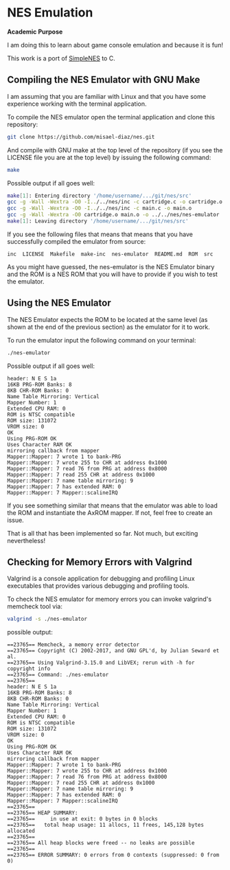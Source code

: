 # NES Emulation

**Academic Purpose**

I am doing this to learn about game console emulation and because it is fun!

This work is a port of [SimpleNES](https://github.com/amhndu/SimpleNES) to C.

## Compiling the NES Emulator with GNU Make

I am assuming that you are familiar with Linux and that you have some experience working
with the terminal application.

To compile the NES emulator open the terminal application and clone this repository:

```sh
git clone https://github.com/misael-diaz/nes.git
```

And compile with GNU make at the top level of the repository (if you see the LICENSE
file you are at the top level) by issuing the following command:

```sh
make
```

Possible output if all goes well:

```sh
make[1]: Entering directory '/home/username/.../git/nes/src'
gcc -g -Wall -Wextra -O0 -I../../nes/inc -c cartridge.c -o cartridge.o
gcc -g -Wall -Wextra -O0 -I../../nes/inc -c main.c -o main.o
gcc -g -Wall -Wextra -O0 cartridge.o main.o -o ../../nes/nes-emulator
make[1]: Leaving directory '/home/username/.../git/nes/src'
```

If you see the following files that means that means that you have successfully compiled
the emulator from source:

```
inc  LICENSE  Makefile  make-inc  nes-emulator  README.md  ROM  src
```

As you might have guessed, the nes-emulator is the NES Emulator binary and the ROM is a
NES ROM that you will have to provide if you wish to test the emulator.

## Using the NES Emulator

The NES Emulator expects the ROM to be located at the same level (as shown at the end of
the previous section) as the emulator for it to work.

To run the emulator input the following command on your terminal:

```sh
./nes-emulator
```

Possible output if all goes well:

```
header: N E S 1a
16KB PRG-ROM Banks: 8
8KB CHR-ROM Banks: 0
Name Table Mirroring: Vertical
Mapper Number: 1
Extended CPU RAM: 0
ROM is NTSC compatible
ROM size: 131072
VROM size: 0
OK
Using PRG-ROM OK
Uses Character RAM OK
mirroring callback from mapper
Mapper::Mapper: 7 wrote 1 to bank-PRG
Mapper::Mapper: 7 wrote 255 to CHR at address 0x1000
Mapper::Mapper: 7 read 76 from PRG at address 0x8000
Mapper::Mapper: 7 read 255 CHR at address 0x1000
Mapper::Mapper: 7 name table mirroring: 9
Mapper::Mapper: 7 has extended RAM: 0
Mapper::Mapper: 7 Mapper::scalineIRQ
```

If you see something similar that means that the emulator was able to load the ROM
and instantiate the AxROM mapper. If not, feel free to create an issue.

That is all that has been implemented so far. Not much, but exciting nevertheless!

## Checking for Memory Errors with Valgrind

Valgrind is a console application for debugging and profiling Linux executables
that provides various debugging and profiling tools.

To check the NES emulator for memory errors you can invoke valgrind's memcheck tool via:

```sh
valgrind -s ./nes-emulator
```

possible output:

```
==23765== Memcheck, a memory error detector
==23765== Copyright (C) 2002-2017, and GNU GPL'd, by Julian Seward et al.
==23765== Using Valgrind-3.15.0 and LibVEX; rerun with -h for copyright info
==23765== Command: ./nes-emulator
==23765==
header: N E S 1a
16KB PRG-ROM Banks: 8
8KB CHR-ROM Banks: 0
Name Table Mirroring: Vertical
Mapper Number: 1
Extended CPU RAM: 0
ROM is NTSC compatible
ROM size: 131072
VROM size: 0
OK
Using PRG-ROM OK
Uses Character RAM OK
mirroring callback from mapper
Mapper::Mapper: 7 wrote 1 to bank-PRG
Mapper::Mapper: 7 wrote 255 to CHR at address 0x1000
Mapper::Mapper: 7 read 76 from PRG at address 0x8000
Mapper::Mapper: 7 read 255 CHR at address 0x1000
Mapper::Mapper: 7 name table mirroring: 9
Mapper::Mapper: 7 has extended RAM: 0
Mapper::Mapper: 7 Mapper::scalineIRQ
==23765==
==23765== HEAP SUMMARY:
==23765==     in use at exit: 0 bytes in 0 blocks
==23765==   total heap usage: 11 allocs, 11 frees, 145,128 bytes allocated
==23765==
==23765== All heap blocks were freed -- no leaks are possible
==23765==
==23765== ERROR SUMMARY: 0 errors from 0 contexts (suppressed: 0 from 0)
```
